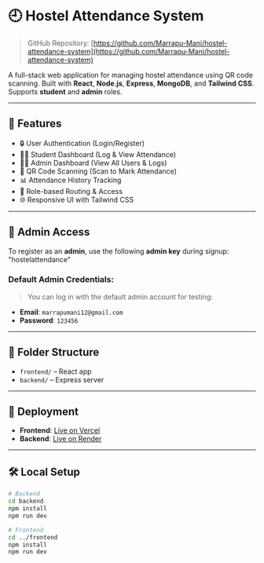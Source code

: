 # 🕘 Hostel Attendance System

> GitHub Repository: [https://github.com/Marrapu-Mani/hostel-attendance-system](https://github.com/Marrapu-Mani/hostel-attendance-system)

A full-stack web application for managing hostel attendance using QR code scanning. Built with **React**, **Node.js**, **Express**, **MongoDB**, and **Tailwind CSS**. Supports **student** and **admin** roles.

---

## 🚀 Features

- 🔒 User Authentication (Login/Register)
- 🧑‍🎓 Student Dashboard (Log & View Attendance)
- 🧑‍💼 Admin Dashboard (View All Users & Logs)
- 📸 QR Code Scanning (Scan to Mark Attendance)
- 📊 Attendance History Tracking
- 👮 Role-based Routing & Access
- 🌐 Responsive UI with Tailwind CSS

---

## 🔑 Admin Access

To register as an **admin**, use the following **admin key** during signup:
"hostelattendance"

### Default Admin Credentials:

> You can log in with the default admin account for testing:

- **Email**: `marrapumani12@gmail.com`
- **Password**: `123456`

---

## 📁 Folder Structure

- `frontend/` – React app
- `backend/` – Express server

---

## 🚀 Deployment

- **Frontend**: [Live on Vercel](https://hostel-attendance-system-ui.vercel.app)
- **Backend**: [Live on Render](https://hostel-attendance-system.onrender.com)

---

## 🛠 Local Setup

```bash
# Backend
cd backend
npm install
npm run dev

# Frontend
cd ../frontend
npm install
npm run dev
```
